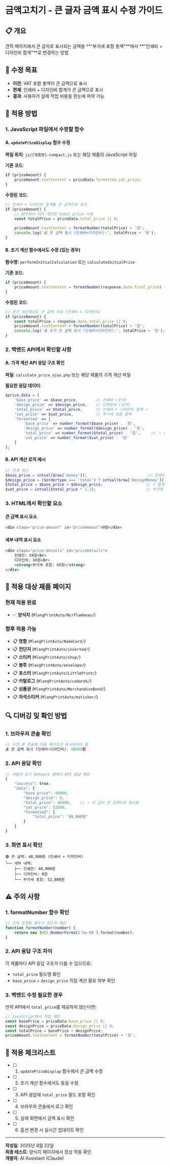 # 금액고치기 - 큰 글자 금액 표시 수정 가이드

## 📋 개요
견적 페이지에서 큰 글자로 표시되는 금액을 **"부가세 포함 총액"**에서 **"인쇄비 + 디자인비 합계"**로 변경하는 방법

## 🎯 수정 목표
- **이전**: VAT 포함 총액이 큰 금액으로 표시
- **현재**: 인쇄비 + 디자인비 합계가 큰 금액으로 표시
- **결과**: 사용자가 실제 작업 비용을 한눈에 파악 가능

## 🔧 적용 방법

### 1. JavaScript 파일에서 수정할 함수

#### A. `updatePriceDisplay` 함수 수정
**파일 위치**: `js/[제품명]-compact.js` 또는 해당 제품의 JavaScript 파일

**기존 코드**:
```javascript
if (priceAmount) {
    priceAmount.textContent = priceData.formatted.vat_price;
}
```

**수정된 코드**:
```javascript
// 인쇄비 + 디자인비 합계를 큰 금액으로 표시
if (priceAmount) {
    // API에서 이미 계산된 total_price 사용
    const totalPrice = priceData.total_price || 0;
    
    priceAmount.textContent = formatNumber(totalPrice) + '원';
    console.log('💰 큰 금액 표시 (인쇄비+디자인비):', totalPrice + '원');
}
```

#### B. 초기 계산 함수에서도 수정 (있는 경우)
**함수명**: `performInitialCalculation` 또는 `calculateInitialPrice`

**기존 코드**:
```javascript
if (priceAmount) {
    priceAmount.textContent = formatNumber(response.data.final_price) + '원';
}
```

**수정된 코드**:
```javascript
// 초기 계산에서도 큰 금액 수정 (인쇄비 + 디자인비)
if (priceAmount) {
    const totalPrice = response.data.total_price || 0;
    priceAmount.textContent = formatNumber(totalPrice) + '원';
    console.log('💰 초기 큰 금액 표시 (인쇄비+디자인비):', totalPrice + '원');
}
```

### 2. 백엔드 API에서 확인할 사항

#### A. 가격 계산 API 응답 구조 확인
**파일**: `calculate_price_ajax.php` 또는 해당 제품의 가격 계산 파일

**필요한 응답 데이터**:
```php
$price_data = [
    'base_price' => $base_price,        // 인쇄비 (숫자)
    'design_price' => $design_price,    // 디자인비 (숫자)
    'total_price' => $total_price,      // 인쇄비 + 디자인비 합계 ⭐
    'vat_price' => $vat_price,          // 부가세 포함 총액
    'formatted' => [
        'base_price' => number_format($base_price) . '원',
        'design_price' => number_format($design_price) . '원',
        'total_price' => number_format($total_price) . '원',     // ⭐ 핵심
        'vat_price' => number_format($vat_price) . '원'
    ]
];
```

#### B. API 계산 로직 예시
```php
// 가격 계산
$base_price = intval($row['money']);                           // 인쇄비
$design_price = ($ordertype === 'total') ? intval($row['DesignMoney']) : 0;  // 디자인비
$total_price = $base_price + $design_price;                   // ⭐ 합계
$vat_price = intval($total_price * 1.1);                      // 부가세 포함
```

### 3. HTML에서 확인할 요소

#### 큰 금액 표시 요소
```html
<div class="price-amount" id="priceAmount">0원</div>
```

#### 세부 내역 표시 요소
```html
<div class="price-details" id="priceDetails">
    인쇄만: XX원<br>
    디자인비: XX원<br>
    <strong>부가세 포함: XX원</strong>
</div>
```

## 📂 적용 대상 제품 페이지

### 현재 적용 완료
- ✅ **양식지** (`MlangPrintAuto/NcrFlambeau/`)

### 향후 적용 가능
- 📋 **명함** (`MlangPrintAuto/NameCard/`)
- 📋 **전단지** (`MlangPrintAuto/inserted/`)
- 📋 **스티커** (`MlangPrintAuto/shop/`)
- 📋 **봉투** (`MlangPrintAuto/envelope/`)
- 📋 **포스터** (`MlangPrintAuto/LittlePrint/`)
- 📋 **카탈로그** (`MlangPrintAuto/cadarok/`)
- 📋 **상품권** (`MlangPrintAuto/MerchandiseBond/`)
- 📋 **자석스티커** (`MlangPrintAuto/msticker/`)

## 🔍 디버깅 및 확인 방법

### 1. 브라우저 콘솔 확인
```javascript
// 수정 후 콘솔에 다음 메시지가 표시되어야 함
💰 큰 금액 표시 (인쇄비+디자인비): 48000원
```

### 2. API 응답 확인
```javascript
// 개발자 도구 Network 탭에서 API 응답 확인
{
    "success": true,
    "data": {
        "base_price": 48000,
        "design_price": 0,
        "total_price": 48000,    // ⭐ 이 값이 큰 금액으로 표시됨
        "vat_price": 52800,
        "formatted": {
            "total_price": "48,000원"
        }
    }
}
```

### 3. 화면 표시 확인
```
🟢 큰 금액: 48,000원 (인쇄비 + 디자인비)
└── 세부 내역:
    ├── 인쇄만: 48,000원  
    ├── 디자인비: 0원
    └── 부가세 포함: 52,800원
```

## ⚠️ 주의 사항

### 1. formatNumber 함수 확인
```javascript
// 숫자 포맷팅 함수가 있는지 확인
function formatNumber(number) {
    return new Intl.NumberFormat('ko-KR').format(number);
}
```

### 2. API 응답 구조 차이
각 제품마다 API 응답 구조가 다를 수 있으므로:
- `total_price` 필드명 확인
- `base_price` + `design_price` 직접 계산 필요 여부 확인

### 3. 백엔드 수정 필요한 경우
만약 API에서 `total_price`를 제공하지 않는다면:
```javascript
// JavaScript에서 직접 계산
const basePrice = priceData.base_price || 0;
const designPrice = priceData.design_price || 0;
const totalPrice = basePrice + designPrice;
priceAmount.textContent = formatNumber(totalPrice) + '원';
```

## 📝 적용 체크리스트

- [ ] 1. `updatePriceDisplay` 함수에서 큰 금액 수정
- [ ] 2. 초기 계산 함수에서도 동일 수정
- [ ] 3. API 응답에 `total_price` 필드 포함 확인
- [ ] 4. 브라우저 콘솔에서 로그 확인
- [ ] 5. 실제 화면에서 금액 표시 확인
- [ ] 6. 옵션 변경 시 실시간 업데이트 확인

---

**작성일**: 2025년 8월 22일  
**최종 테스트**: 양식지 페이지에서 정상 작동 확인  
**개발자**: AI Assistant (Claude)
